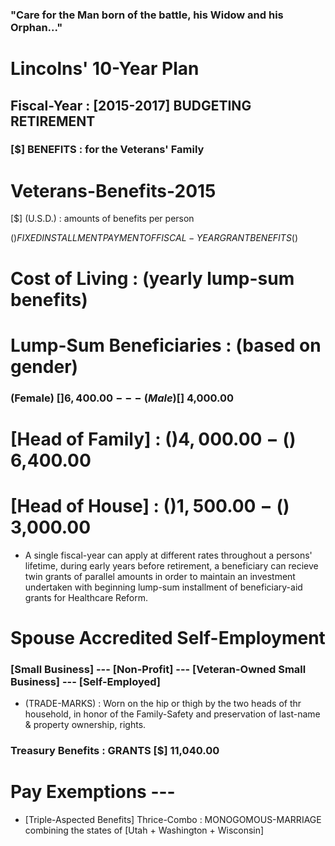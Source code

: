 ### "Care for the Man born of the battle, his Widow and his Orphan..."
# Lincolns' 10-Year Plan

## Fiscal-Year : [2015-2017] BUDGETING RETIREMENT
### [$] BENEFITS : for the Veterans' Family


# Veterans-Benefits-2015
[$] (U.S.D.) : amounts of benefits per person

($) FIXED INSTALLMENT PAYMENT OF FISCAL-YEAR GRANT BENEFITS ($)
# Cost of Living : (yearly lump-sum benefits)
# Lump-Sum Beneficiaries : (based on gender)
### (Female)  [$] 6,400.00 --- (Male) [$] 4,000.00
# [Head of Family] : ($) 4,000.00 - ($) 6,400.00
# [Head of House] :  ($) 1,500.00 - ($) 3,000.00
* A single fiscal-year can apply at different rates throughout a persons' lifetime, during early years before retirement, a beneficiary can recieve twin grants of parallel amounts in order to maintain an investment undertaken with beginning lump-sum installment of beneficiary-aid grants for Healthcare Reform. 

# Spouse Accredited Self-Employment
### [Small Business] --- [Non-Profit] --- [Veteran-Owned Small Business] --- [Self-Employed]

* (TRADE-MARKS) : Worn on the hip or thigh by the two heads of thr household, in honor of the Family-Safety and preservation of last-name & property ownership, rights.

### Treasury Benefits : GRANTS [$] 11,040.00

# Pay Exemptions ---

* [Triple-Aspected Benefits] Thrice-Combo : MONOGOMOUS-MARRIAGE 
combining the states of [Utah + Washington + Wisconsin] 

